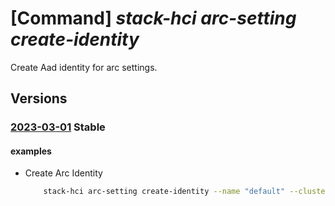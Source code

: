 # [Command] _stack-hci arc-setting create-identity_

Create Aad identity for arc settings.

## Versions

### [2023-03-01](/Resources/mgmt-plane/L3N1YnNjcmlwdGlvbnMve30vcmVzb3VyY2Vncm91cHMve30vcHJvdmlkZXJzL21pY3Jvc29mdC5henVyZXN0YWNraGNpL2NsdXN0ZXJzL3t9L2FyY3NldHRpbmdzL3t9L2NyZWF0ZWFyY2lkZW50aXR5/2023-03-01.xml) **Stable**

<!-- mgmt-plane /subscriptions/{}/resourcegroups/{}/providers/microsoft.azurestackhci/clusters/{}/arcsettings/{}/createarcidentity 2023-03-01 -->

#### examples

- Create Arc Identity
    ```bash
        stack-hci arc-setting create-identity --name "default" --cluster-name "myCluster" --resource-group "test-rg"
    ```
